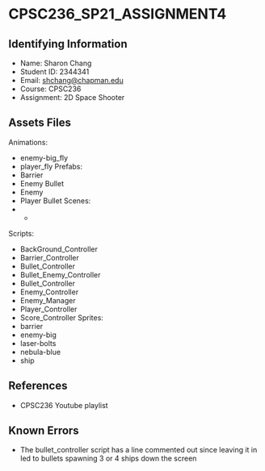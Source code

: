 # CPSC236_SP21_ASSIGNMENT4

## Identifying Information
* Name: Sharon Chang
* Student ID: 2344341
* Email: shchang@chapman.edu
* Course: CPSC236
* Assignment: 2D Space Shooter

## Assets Files  
Animations:
* enemy-big_fly
* player_fly
Prefabs:
* Barrier
* Enemy Bullet
* Enemy
* Player Bullet
Scenes:
* -
Scripts:
* BackGround_Controller
* Barrier_Controller
* Bullet_Controller
* Bullet_Enemy_Controller
* Bullet_Controller
* Enemy_Controller
* Enemy_Manager
* Player_Controller
* Score_Controller
Sprites:
* barrier
* enemy-big
* laser-bolts
* nebula-blue
* ship

## References
* CPSC236 Youtube playlist

## Known Errors
* The bullet_controller script has a line commented out since leaving it in led to bullets spawning 3 or 4 ships down the screen
